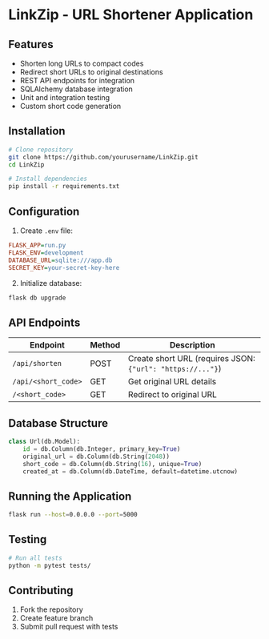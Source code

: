 # LinkZip - URL Shortener Application

## Features
- Shorten long URLs to compact codes
- Redirect short URLs to original destinations
- REST API endpoints for integration
- SQLAlchemy database integration
- Unit and integration testing
- Custom short code generation

## Installation
```bash
# Clone repository
git clone https://github.com/yourusername/LinkZip.git
cd LinkZip

# Install dependencies
pip install -r requirements.txt
```

## Configuration
1. Create `.env` file:
```ini
FLASK_APP=run.py
FLASK_ENV=development
DATABASE_URL=sqlite:///app.db
SECRET_KEY=your-secret-key-here
```

2. Initialize database:
```bash
flask db upgrade
```

## API Endpoints
| Endpoint | Method | Description |
|----------|--------|-------------|
| `/api/shorten` | POST | Create short URL (requires JSON: `{"url": "https://..."}`) |
| `/api/<short_code>` | GET | Get original URL details |
| `/<short_code>` | GET | Redirect to original URL |

## Database Structure
```python
class Url(db.Model):
    id = db.Column(db.Integer, primary_key=True)
    original_url = db.Column(db.String(2048))
    short_code = db.Column(db.String(16), unique=True)
    created_at = db.Column(db.DateTime, default=datetime.utcnow)
```

## Running the Application
```bash
flask run --host=0.0.0.0 --port=5000
```

## Testing
```bash
# Run all tests
python -m pytest tests/
```

## Contributing
1. Fork the repository
2. Create feature branch
3. Submit pull request with tests
